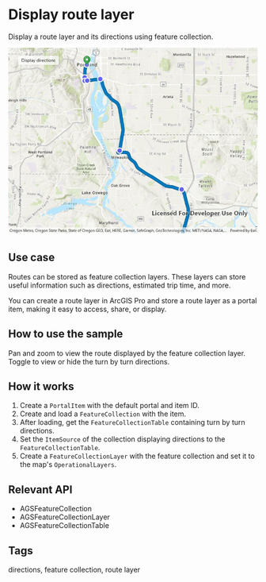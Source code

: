 # Display route layer

Display a route layer and its directions using feature collection.

![Display route layer](DisplayRouteLayer.jpg)

## Use case

Routes can be stored as feature collection layers. These layers can store useful information such as directions, estimated trip time, and more.

You can create a route layer in ArcGIS Pro and store a route layer as a portal item, making it easy to access, share, or display.

## How to use the sample

Pan and zoom to view the route displayed by the feature collection layer. Toggle to view or hide the turn by turn directions.

## How it works

1. Create a `PortalItem` with the default portal and item ID.
2. Create and load a `FeatureCollection` with the item.
3. After loading, get the `FeatureCollectionTable` containing turn by turn directions.
4. Set the `ItemSource` of the collection displaying directions to the `FeatureCollectionTable`.
5. Create a `FeatureCollectionLayer` with the feature collection and set it to the map's `OperationalLayers`.

## Relevant API

* AGSFeatureCollection
* AGSFeatureCollectionLayer
* AGSFeatureCollectionTable

## Tags

directions, feature collection, route layer
